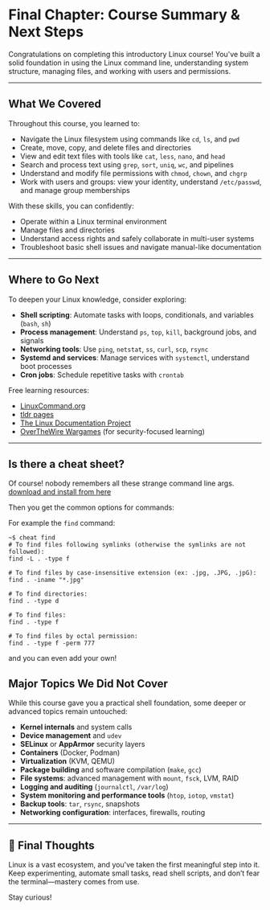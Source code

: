 # Final Chapter: Course Summary & Next Steps

Congratulations on completing this introductory Linux course! You've built a solid foundation in using the Linux command line, understanding system structure, managing files, and working with users and permissions.

---

##  What We Covered

Throughout this course, you learned to:

- Navigate the Linux filesystem using commands like `cd`, `ls`, and `pwd`
- Create, move, copy, and delete files and directories
- View and edit text files with tools like `cat`, `less`, `nano`, and `head`
- Search and process text using `grep`, `sort`, `uniq`, `wc`, and pipelines
- Understand and modify file permissions with `chmod`, `chown`, and `chgrp`
- Work with users and groups: view your identity, understand `/etc/passwd`, and manage group memberships

With these skills, you can confidently:
- Operate within a Linux terminal environment
- Manage files and directories
- Understand access rights and safely collaborate in multi-user systems
- Troubleshoot basic shell issues and navigate manual-like documentation

---

##  Where to Go Next

To deepen your Linux knowledge, consider exploring:

- **Shell scripting**: Automate tasks with loops, conditionals, and variables (`bash`, `sh`)
- **Process management**: Understand `ps`, `top`, `kill`, background jobs, and signals
- **Networking tools**: Use `ping`, `netstat`, `ss`, `curl`, `scp`, `rsync`
- **Systemd and services**: Manage services with `systemctl`, understand boot processes
- **Cron jobs**: Schedule repetitive tasks with `crontab`

Free learning resources:
- [LinuxCommand.org](http://linuxcommand.org/)
- [tldr pages](https://tldr.sh/)
- [The Linux Documentation Project](https://tldp.org/)
- [OverTheWire Wargames](https://overthewire.org/wargames/) (for security-focused learning)

---

## Is there a cheat sheet?
Of course! nobody remembers all these strange command line args.
[download and install from here](https://www.linode.com/docs/guides/linux-cheat-command/)

Then you get the common options for commands:

For example the `find` command:
```
~$ cheat find
# To find files following symlinks (otherwise the symlinks are not followed):
find -L . -type f

# To find files by case-insensitive extension (ex: .jpg, .JPG, .jpG):
find . -iname "*.jpg"

# To find directories:
find . -type d

# To find files:
find . -type f

# To find files by octal permission:
find . -type f -perm 777
```
and you can even add your own!


##  Major Topics We Did Not Cover

While this course gave you a practical shell foundation, some deeper or advanced topics remain untouched:

- **Kernel internals** and system calls
- **Device management** and `udev`
- **SELinux** or **AppArmor** security layers
- **Containers** (Docker, Podman)
- **Virtualization** (KVM, QEMU)
- **Package building** and software compilation (`make`, `gcc`)
- **File systems**: advanced management with `mount`, `fsck`, LVM, RAID
- **Logging and auditing** (`journalctl`, `/var/log`)
- **System monitoring and performance tools** (`htop`, `iotop`, `vmstat`)
- **Backup tools**: `tar`, `rsync`, snapshots
- **Networking configuration**: interfaces, firewalls, routing

---

## 🎯 Final Thoughts

Linux is a vast ecosystem, and you've taken the first meaningful step into it. Keep experimenting, automate small tasks, read shell scripts, and don’t fear the terminal—mastery comes from use.

Stay curious!
